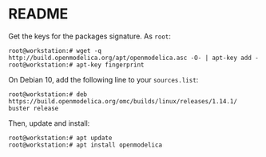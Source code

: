 # README

Get the keys for the packages signature. As `root`:

```
root@workstation:# wget -q http://build.openmodelica.org/apt/openmodelica.asc -O- | apt-key add - 
root@workstation:# apt-key fingerprint
```

On Debian 10, add the following line to your `sources.list`:

```
root@workstation:# deb https://build.openmodelica.org/omc/builds/linux/releases/1.14.1/ buster release
```

Then, update and install:

```
root@workstation:# apt update
root@workstation:# apt install openmodelica

```

